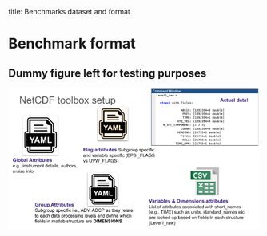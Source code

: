 title: Benchmarks dataset and format

# Benchmark format
 
 ## Dummy figure left for testing purposes


![Toolbox summary graph](img/toolbox_summary.png)
